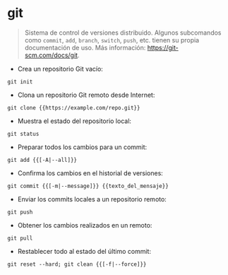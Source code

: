 # git

> Sistema de control de versiones distribuido.
> Algunos subcomandos como `commit`, `add`, `branch`, `switch`, `push`, etc. tienen su propia documentación de uso.
> Más información: <https://git-scm.com/docs/git>.

- Crea un repositorio Git vacío:

`git init`

- Clona un repositorio Git remoto desde Internet:

`git clone {{https://example.com/repo.git}}`

- Muestra el estado del repositorio local:

`git status`

- Preparar todos los cambios para un commit:

`git add {{[-A|--all]}}`

- Confirma los cambios en el historial de versiones:

`git commit {{[-m|--message]}} {{texto_del_mensaje}}`

- Enviar los commits locales a un repositorio remoto:

`git push`

- Obtener los cambios realizados en un remoto:

`git pull`

- Restablecer todo al estado del último commit:

`git reset --hard; git clean {{[-f|--force]}}`
